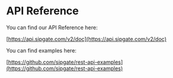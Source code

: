 # API Reference

You can find our API Reference here:

[https://api.sipgate.com/v2/doc](https://api.sipgate.com/v2/doc)

You can find examples here:

[https://github.com/sipgate/rest-api-examples](https://github.com/sipgate/rest-api-examples)
